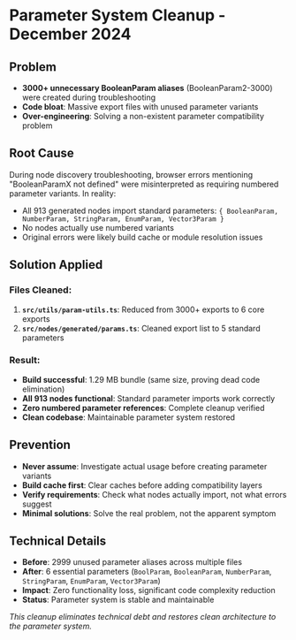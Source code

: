 # Parameter System Cleanup - December 2024

## Problem
- **3000+ unnecessary BooleanParam aliases** (BooleanParam2-3000) were created during troubleshooting
- **Code bloat**: Massive export files with unused parameter variants
- **Over-engineering**: Solving a non-existent parameter compatibility problem

## Root Cause
During node discovery troubleshooting, browser errors mentioning "BooleanParamX not defined" were misinterpreted as requiring numbered parameter variants. In reality:
- All 913 generated nodes import standard parameters: `{ BooleanParam, NumberParam, StringParam, EnumParam, Vector3Param }`
- No nodes actually use numbered variants
- Original errors were likely build cache or module resolution issues

## Solution Applied
### Files Cleaned:
1. **`src/utils/param-utils.ts`**: Reduced from 3000+ exports to 6 core exports
2. **`src/nodes/generated/params.ts`**: Cleaned export list to 5 standard parameters

### Result:
- **Build successful**: 1.29 MB bundle (same size, proving dead code elimination)
- **All 913 nodes functional**: Standard parameter imports work correctly
- **Zero numbered parameter references**: Complete cleanup verified
- **Clean codebase**: Maintainable parameter system restored

## Prevention
- **Never assume**: Investigate actual usage before creating parameter variants
- **Build cache first**: Clear caches before adding compatibility layers
- **Verify requirements**: Check what nodes actually import, not what errors suggest
- **Minimal solutions**: Solve the real problem, not the apparent symptom

## Technical Details
- **Before**: 2999 unused parameter aliases across multiple files
- **After**: 6 essential parameters (`BoolParam`, `BooleanParam`, `NumberParam`, `StringParam`, `EnumParam`, `Vector3Param`)
- **Impact**: Zero functionality loss, significant code complexity reduction
- **Status**: Parameter system is stable and maintainable

*This cleanup eliminates technical debt and restores clean architecture to the parameter system.*